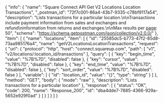 {
  "info": {
    "name": "Square Connect API Get V2 Locations Location Transactions",
    "_postman_id": "72f7c001-86a4-43b7-9335-c78bf9117a54",
    "description": "Lists transactions for a particular location.\n\nTransactions include payment information from sales and exchanges and refund\ninformation from returns and exchanges.\n\nMax results per [page](#paginatingresults): 50",
    "schema": "https://schema.getpostman.com/json/collection/v2.0.0/"
  },
  "item": [
    {
      "name": "locations",
      "item": [
        {
          "id": "25585dc5-b773-47f2-85d8-73aa985176a4",
          "name": "getV2LocationsLocationTransactions",
          "request": {
            "url": {
              "protocol": "http",
              "host": "connect.squareup.com",
              "path": [
                "v1",
                "v2/locations/:location_id/transactions"
              ],
              "query": [
                {
                  "key": "begin_time",
                  "value": "%7B%7D",
                  "disabled": false
                },
                {
                  "key": "cursor",
                  "value": "%7B%7D",
                  "disabled": false
                },
                {
                  "key": "end_time",
                  "value": "%7B%7D",
                  "disabled": false
                },
                {
                  "key": "sort_order",
                  "value": "%7B%7D",
                  "disabled": false
                }
              ],
              "variable": [
                {
                  "id": "location_id",
                  "value": "{}",
                  "type": "string"
                }
              ]
            },
            "method": "GET",
            "body": {
              "mode": "raw"
            },
            "description": "Lists transactions for a particular location"
          },
          "response": [
            {
              "status": "OK",
              "code": 200,
              "name": "Response_200",
              "id": "dba4dde7-7885-4366-929a-5652e929f0ad"
            }
          ]
        }
      ]
    }
  ]
}